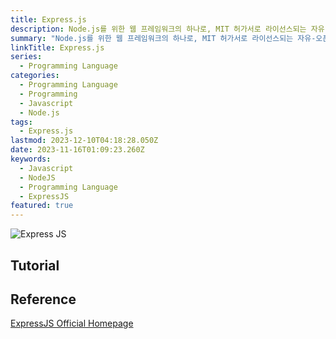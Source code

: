 ```yaml
---
title: Express.js
description: Node.js를 위한 웹 프레임워크의 하나로, MIT 허가서로 라이선스되는 자유-오픈 소스 소프트웨어로 출시
summary: "Node.js를 위한 웹 프레임워크의 하나로, MIT 허가서로 라이선스되는 자유-오픈 소스 소프트웨어로 출시"
linkTitle: Express.js
series:
  - Programming Language
categories:
  - Programming Language
  - Programming
  - Javascript
  - Node.js
tags:  
  - Express.js  
lastmod: 2023-12-10T04:18:28.050Z
date: 2023-11-16T01:09:23.260Z
keywords:
  - Javascript
  - NodeJS
  - Programming Language
  - ExpressJS
featured: true
---
```


![Express JS](media/images/express-js.png "https://medium.com/@dnvavinash/everything-about-express-ce2ab2f0b80d")

## Tutorial

## Reference

[ExpressJS Official Homepage](https://expressjs.com/)
